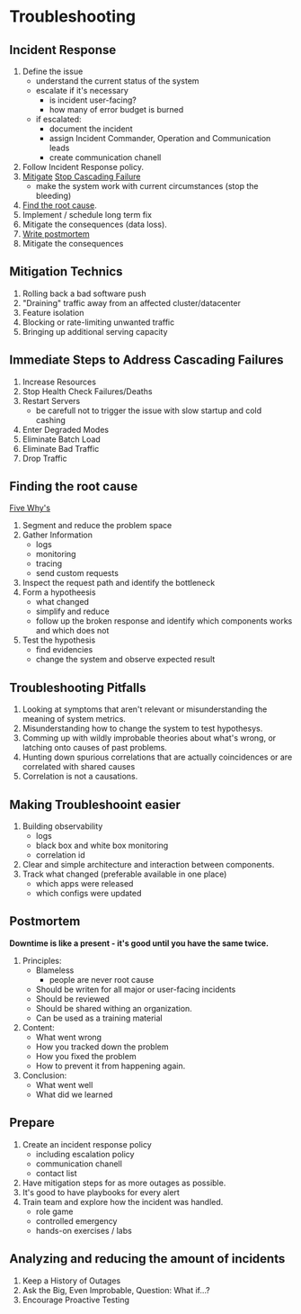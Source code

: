 # Troubleshooting

## Incident Response
1. Define the issue
    * understand the current status of the system
    * escalate if it's necessary
        * is incident user-facing?
        * how many of error budget is burned
    * if escalated:
        * document the incident
        * assign Incident Commander, Operation and Communication leads
        * create communication chanell
1. Follow Incident Response policy.
1. [Mitigate](#mitigation-technics) [Stop Cascading Failure](#immediate-steps-to-address-cascading-failures)
    * make the system work with current circumstances (stop the bleeding)
1. [Find the root cause](#finding-the-root-cause).
1. Implement / schedule long term fix
1. Mitigate the consequences (data loss).
1. [Write postmortem](#postmortem)
1. Mitigate the consequences

## Mitigation Technics
1. Rolling back a bad software push
1. "Draining" traffic away from an affected cluster/datacenter
1. Feature isolation
1. Blocking or rate-limiting unwanted traffic
1. Bringing up additional serving capacity

## Immediate Steps to Address Cascading Failures
1. Increase Resources
1. Stop Health Check Failures/Deaths
1. Restart Servers
    * be carefull not to trigger the issue with slow startup and cold cashing
1. Enter Degraded Modes
1. Eliminate Batch Load
1. Eliminate Bad Traffic
1. Drop Traffic

## Finding the root cause
[Five Why's](http://bit.ly/2RCLKhq)
1. Segment and reduce the problem space
1. Gather Information
    * logs
    * monitoring
    * tracing
    * send custom requests
1. Inspect the request path and identify the bottleneck
1. Form a hypotheesis
    * what changed
    * simplify and reduce
    * follow up the broken response and identify which components works and which does not
1. Test the hypothesis
    * find evidencies
    * change the system and observe expected result

## Troubleshooting Pitfalls
1. Looking at symptoms that aren't relevant or misunderstanding the meaning of system metrics.
1. Misunderstanding how to change the system to test hypothesys.
1. Comming up with wildly improbable theories about what's wrong, or latching onto causes of past problems.
1. Hunting down spurious correlations that are actually coincidences or are correlated with shared causes
1. Correlation is not a causations.

## Making Troubleshooint easier
1. Building observability
    * logs
    * black box and white box monitoring
    * correlation id
1. Clear and simple architecture and interaction between components.
1. Track what changed (preferable available in one place)
    * which apps were released
    * which configs were updated

## Postmortem
**Downtime is like a present - it's good until you have the same twice.**
1. Principles:
    * Blameless
        * people are never root cause
    * Should be writen for all major or user-facing incidents
    * Should be reviewed
    * Should be shared withing an organization.
    * Can be used as a training material
1. Content:
    * What went wrong
    * How you tracked down the problem
    * How you fixed the problem
    * How to prevent it from happening again.
1. Conclusion:
    * What went well
    * What did we learned

## Prepare
1. Create an incident response policy
    * including escalation policy
    * communication chanell
    * contact list
1. Have mitigation steps for as more outages as possible.
1. It's good to have playbooks for every alert
1. Train team and explore how the incident was handled.
    * role game
    * controlled emergency
    * hands-on exercises / labs

## Analyzing and reducing the amount of incidents
1. Keep a History of Outages
1. Ask the Big, Even Improbable, Question: What if...?
1. Encourage Proactive Testing

